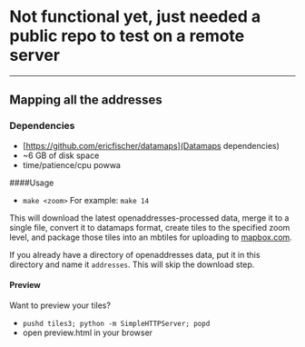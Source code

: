 # Not functional yet, just needed a public repo to test on a remote server

---

## Mapping all the addresses

### Dependencies
- [https://github.com/ericfischer/datamaps](Datamaps dependencies)
- ~6 GB of disk space
- time/patience/cpu powwa

####Usage
- `make <zoom>`
For example: `make 14`

This will download the latest openaddresses-processed data, merge it to a
single file, convert it to datamaps format, create tiles to the specified
zoom level, and package those tiles into an mbtiles for uploading to
[mapbox.com](http://mapbox.com).

If you already have a directory of openaddresses data, put it in this
directory and name it `addresses`. This will skip the download step.

#### Preview
Want to preview your tiles?
- `pushd tiles3; python -m SimpleHTTPServer; popd`
- open preview.html in your browser
